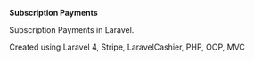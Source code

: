 **Subscription Payments**

Subscription Payments in Laravel.

Created using Laravel 4, Stripe, LaravelCashier, PHP, OOP, MVC

